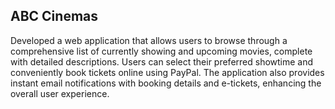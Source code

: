 ## ABC Cinemas

Developed a web application that allows users to browse through a comprehensive list of currently showing and upcoming movies, complete with detailed descriptions. Users can select their preferred showtime and conveniently book tickets online using PayPal. The application also provides instant email notifications with booking details and e-tickets, enhancing the overall user experience.
